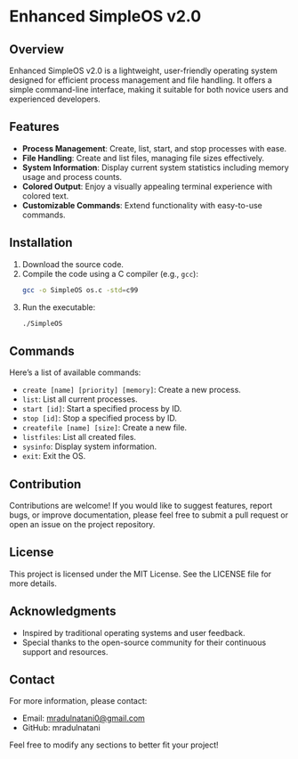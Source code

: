 # Enhanced SimpleOS v2.0

## Overview
Enhanced SimpleOS v2.0 is a lightweight, user-friendly operating system designed for efficient process management and file handling. It offers a simple command-line interface, making it suitable for both novice users and experienced developers.

## Features
- **Process Management**: Create, list, start, and stop processes with ease.
- **File Handling**: Create and list files, managing file sizes effectively.
- **System Information**: Display current system statistics including memory usage and process counts.
- **Colored Output**: Enjoy a visually appealing terminal experience with colored text.
- **Customizable Commands**: Extend functionality with easy-to-use commands.

## Installation
1. Download the source code.
2. Compile the code using a C compiler (e.g., `gcc`):
   ```bash
   gcc -o SimpleOS os.c -std=c99
   ```
3. Run the executable:
   ```bash
   ./SimpleOS
   ```

## Commands
Here’s a list of available commands:
- `create [name] [priority] [memory]`: Create a new process.
- `list`: List all current processes.
- `start [id]`: Start a specified process by ID.
- `stop [id]`: Stop a specified process by ID.
- `createfile [name] [size]`: Create a new file.
- `listfiles`: List all created files.
- `sysinfo`: Display system information.
- `exit`: Exit the OS.

## Contribution
Contributions are welcome! If you would like to suggest features, report bugs, or improve documentation, please feel free to submit a pull request or open an issue on the project repository.

## License
This project is licensed under the MIT License. See the LICENSE file for more details.

## Acknowledgments
- Inspired by traditional operating systems and user feedback.
- Special thanks to the open-source community for their continuous support and resources.

## Contact
For more information, please contact:
- Email: mradulnatani0@gmail.com
- GitHub: mradulnatani


Feel free to modify any sections to better fit your project!
